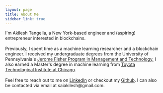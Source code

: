 ```yaml
---
layout: page
title: About Me
sidebar_link: true
---
```


<p class="message">I'm Akilesh Tangella, a New York-based engineer and (aspiring) entrepreneur interested in blockchains. <br/> <br/> Previously, I spent time as a machine learning researcher and a blockchain engineer. I received my undergraduate degrees from the University of Pennsylvania's <a href='https://fisher.wharton.upenn.edu/'>Jerome Fisher Program in Management and Technology.</a> I also earned a Master's degree in machine learning from <a href='https://ttic.edu' target=_blank>Toyota Technological Institute at Chicago</a>.
<br/><br/>
Feel free to reach out to me on <a href='https://www.linkedin.com/in/akilesh-tangella-681054135/' target=_blank>LinkedIn</a> or checkout my <a href='https://github.com/saiakilesh' target=_blank>Github</a>. I can also be contacted via email at saiakilesh@gmail.com.

